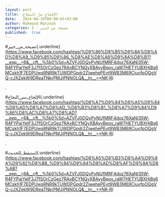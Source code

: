 ```yaml
---
layout: post
title:  الإلحاح سرّ النجاح
date:   2024-04-10T00:00:01+03:00
author: Mahmoud Marzouk
categories: 2 - نصيحة من خبير
published:  true
---
```

\#نصيحة_من_خبير{.underline}(https://www.facebook.com/hashtag/%D9%86%D8%B5%D9%8A%D8%AD%D8%A9_%D9%85%D9%86_%D8%AE%D8%A8%D9%8A%D8%B1?__eep__=6&__cft__%5b0%5d=AZVFJ0DQyPvNUfMRF4doz76XaNI35W-R4FYPajYelF3J7fSOrCzGez7RAxBCYNQyXBAyyBeqv_raW7HETYUBXHiBs6MCskh1F7EDPUwsRNR9kTUWDPGpdr2ZjwehePEvt9WB3M69CjuyfpOQgVQ-cJXZekW9DReaTNkrPMJjPNNOLQ&__tn__=*NK-R)

.

\#الإلحاح_سر_النجاح{.underline}(https://www.facebook.com/hashtag/%D8%A7%D9%84%D8%A5%D9%84%D8%AD%D8%A7%D8%AD_%D8%B3%D8%B1_%D8%A7%D9%84%D9%86%D8%AC%D8%A7%D8%AD?__eep__=6&__cft__%5b0%5d=AZVFJ0DQyPvNUfMRF4doz76XaNI35W-R4FYPajYelF3J7fSOrCzGez7RAxBCYNQyXBAyyBeqv_raW7HETYUBXHiBs6MCskh1F7EDPUwsRNR9kTUWDPGpdr2ZjwehePEvt9WB3M69CjuyfpOQgVQ-cJXZekW9DReaTNkrPMJjPNNOLQ&__tn__=*NK-R)

.

\#إستيقظ_للحديث{.underline}(https://www.facebook.com/hashtag/%D8%A5%D8%B3%D8%AA%D9%8A%D9%82%D8%B8_%D9%84%D9%84%D8%AD%D8%AF%D9%8A%D8%AB?__eep__=6&__cft__%5b0%5d=AZVFJ0DQyPvNUfMRF4doz76XaNI35W-R4FYPajYelF3J7fSOrCzGez7RAxBCYNQyXBAyyBeqv_raW7HETYUBXHiBs6MCskh1F7EDPUwsRNR9kTUWDPGpdr2ZjwehePEvt9WB3M69CjuyfpOQgVQ-cJXZekW9DReaTNkrPMJjPNNOLQ&__tn__=*NK-R)
